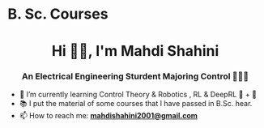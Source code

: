 # B. Sc. Courses

<h1 align="center">Hi 👋🏻, I'm Mahdi Shahini</h1>
<h3 align="center"> An Electrical Engineering Sturdent Majoring Control 🧑🏻‍💻 </h3>

- 🌱 I’m currently learning Control Theory & Robotics , RL & DeepRL 🦾 + 🧠
- 📚 I put the material of some courses that I have passed in B.Sc. hear.
- 📫 How to reach me: **mahdishahini2001@gmail.com**
